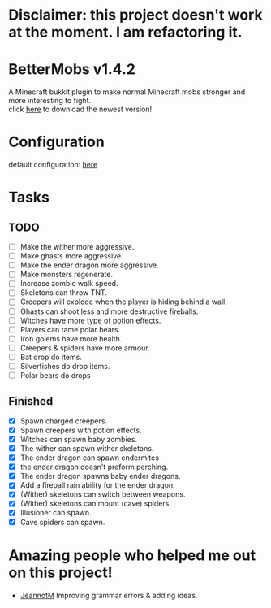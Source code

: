 # Disclaimer: this project doesn't work at the moment. I am refactoring it.

# BetterMobs v1.4.2
A Minecraft bukkit plugin to make normal Minecraft mobs stronger and more interesting to fight.<br>
click [here](https://github.com/Vepnar/BetterMobs/releases) to download the newest version!

# Configuration
default configuration: [here](https://github.com/Vepnar/BetterMobs/blob/master/src/config.yml)

# Tasks

## TODO
- [ ] Make the wither more aggressive.
- [ ] Make ghasts more aggressive.
- [ ] Make the ender dragon more aggressive.
- [ ] Make monsters regenerate.
- [ ] Increase zombie walk speed.
- [ ] Skeletons can throw TNT.
- [ ] Creepers will explode when the player is hiding behind a wall.
- [ ] Ghasts can shoot less and more destructive fireballs.
- [ ] Witches have more type of potion effects.
- [ ] Players can tame polar bears.
- [ ] Iron golems have more health.
- [ ] Creepers & spiders have more armour.
- [ ] Bat drop do items.
- [ ] Silverfishes do drop items.
- [ ] Polar bears do drops

## Finished
- [x] Spawn charged creepers.
- [x] Spawn creepers with potion effects.
- [x] Witches can spawn baby zombies.
- [x] The wither can spawn wither skeletons.
- [x] The ender dragon can spawn endermites
- [x] the ender dragon doesn't preform perching.
- [x] The ender dragon spawns baby ender dragons.
- [x] Add a fireball rain ability for the ender dragon.
- [x] (Wither) skeletons can switch between weapons.
- [x] (Wither) skeletons can mount (cave) spiders.
- [x] Illusioner can spawn.
- [x] Cave spiders can spawn.

# Amazing people who helped me out on this project!
- [JeannotM](https://github.com/JeannotM/) Improving grammar errors & adding ideas.
